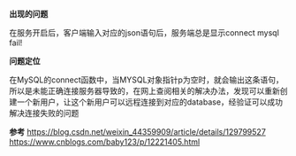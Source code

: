 

**出现的问题**

在服务开启后，客户端输入对应的json语句后，服务端总是显示connect mysql fail!

**问题定位**

在MySQL的connect函数中，当MYSQL对象指针p为空时，就会输出这条语句，所以是未能正确连接服务器导致的，在网上查阅相关的解决办法，发现可以重新创建一个新用户，让这个新用户可以远程连接到对应的database，经验证可以成功解决连接失败的问题

**参考**
https://blog.csdn.net/weixin_44359909/article/details/129799527
https://www.cnblogs.com/baby123/p/12221405.html